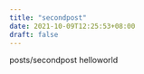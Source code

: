 ```yaml
---
title: "secondpost"
date: 2021-10-09T12:25:53+08:00
draft: false
---
```


posts/secondpost helloworld
